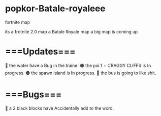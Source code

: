 # popkor-Batale-royaleee
fortnite  map

its a frotnite 2.0 map 
a Batale Royale map 
a big map is coming up

# ===Updates===
🔴 the water have a Bug in the traine.
🟠 the poi 1 = CRAGGY CLIFFS is In progress.
🟠 the spawn island is In progress.
🔴 the bus is going to like shit.
# ===Bugs===
🔴 a 2 black blocks have Accidentally
add to the word.
